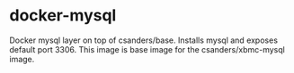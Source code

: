 docker-mysql
============

Docker mysql layer on top of csanders/base. Installs mysql and exposes default port 3306. This image is base image for the csanders/xbmc-mysql image.
